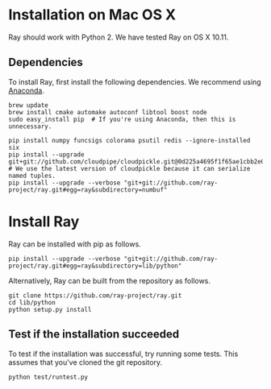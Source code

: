 # Installation on Mac OS X

Ray should work with Python 2. We have tested Ray on OS X 10.11.

## Dependencies

To install Ray, first install the following dependencies. We recommend using
[Anaconda](https://www.continuum.io/downloads).

```
brew update
brew install cmake automake autoconf libtool boost node
sudo easy_install pip  # If you're using Anaconda, then this is unnecessary.

pip install numpy funcsigs colorama psutil redis --ignore-installed six
pip install --upgrade git+git://github.com/cloudpipe/cloudpickle.git@0d225a4695f1f65ae1cbb2e0bbc145e10167cce4  # We use the latest version of cloudpickle because it can serialize named tuples.
pip install --upgrade --verbose "git+git://github.com/ray-project/ray.git#egg=ray&subdirectory=numbuf"
```

# Install Ray

Ray can be installed with pip as follows.

```
pip install --upgrade --verbose "git+git://github.com/ray-project/ray.git#egg=ray&subdirectory=lib/python"
```

Alternatively, Ray can be built from the repository as follows.

```
git clone https://github.com/ray-project/ray.git
cd lib/python
python setup.py install
```

## Test if the installation succeeded
To test if the installation was successful, try running some tests. This assumes
that you've cloned the git repository.

```
python test/runtest.py
```
